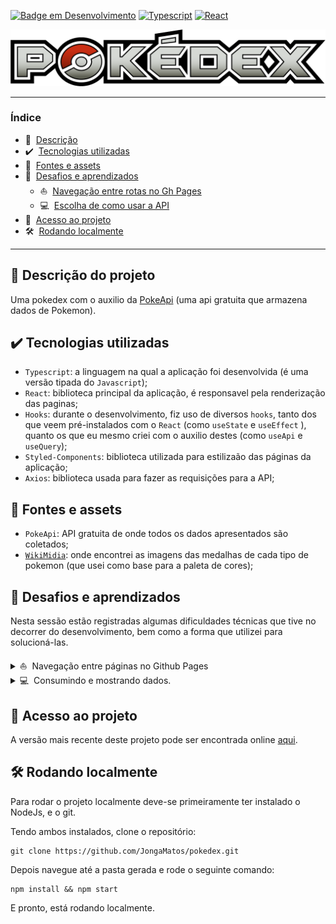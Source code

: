 
<span id="start">

[![Badge em Desenvolvimento](http://img.shields.io/static/v1?label=STATUS&message=EM%20DESENVOLVIMENTO&color=yellow&style=for-the-badge)](#start)
[![Typescript](http://img.shields.io/static/v1?label=Typescript&message=4.5.5&color=3178C6&style=for-the-badge)](#start)
[![React](http://img.shields.io/static/v1?label=React&message=17.0.2&color=61DAF9&style=for-the-badge)](#start)


[![Pokedex-logo](./src/assets/pokedex-banner.png)](#start)

---


### Índice
* 📄&nbsp; [Descrição](#---descrição-do-projeto)
* ✔️&nbsp; [Tecnologias utilizadas](#%EF%B8%8F---tecnologias-utilizadas)
* 📖&nbsp; [Fontes e assets](#--fontes-e-assets)
* 🤔&nbsp; [Desafios e aprendizados](#--desafios-e-aprendizados)
  * ⛵&nbsp; [Navegação entre rotas no Gh Pages](#--desafios-e-aprendizados)
  * 💻&nbsp; [Escolha de como usar a API](#--desafios-e-aprendizados)
* 📁&nbsp; [Acesso ao projeto](#--acesso-ao-projeto)
* 🛠️&nbsp; [Rodando localmente](#%EF%B8%8F--rodando-localmente)


---



## 📄   Descrição do projeto 

 Uma pokedex com o auxilio da [PokeApi](https://pokeapi.co/) (uma api gratuita que armazena dados de Pokemon).


## ✔️   Tecnologias utilizadas 
 - `Typescript`: a linguagem na qual a aplicação foi desenvolvida (é uma versão tipada do `Javascript`);
 - `React`: biblioteca principal da aplicação, é responsavel pela renderização das paginas;
 - `Hooks`: durante o desenvolvimento, fiz uso de diversos `hooks`, tanto dos que veem pré-instalados com o `React` (como `useState` e `useEffect` ), quanto os que eu mesmo criei com o auxilio destes (como `useApi` e `useQuery`);
 - `Styled-Components`: biblioteca utilizada para estilizaão das páginas da aplicação;
 - `Axios`: biblioteca usada para fazer as requisições para a API;


## 📖  Fontes e assets

 - `PokeApi`: API gratuita de onde todos os dados apresentados são coletados;
 - [`WikiMidia`](https://commons.wikimedia.org/wiki/Category:Pok%C3%A9mon_types_icons): onde encontrei as imagens das medalhas de cada tipo de pokemon (que usei como base para a paleta de cores);


## 🤔  Desafios e aprendizados

 Nesta sessão estão registradas algumas dificuldades técnicas que tive no decorrer do desenvolvimento, bem como a forma que utilizei para solucioná-las.

<details>
<summary  >⛵&nbsp; Navegação entre páginas no Github Pages
</summary>
<br/>

<div style="margin-left: 1rem;">

 Essa foi a primeira aplicação com navegação entre páginas com rotas que adicionei ao Github Pages, e não demorou para que surgissem comportamentos inesperados.


### Índice

 - [Primeira dififuldade](#primeira-dificuldade)
 - [Segunda dificuldade](#segunda-dificuldade)


## Primeira dificuldade

 A primeira dificuldade foi observar que as páginas estavam todas em branco. Isso ocorreu pois era necessário adaptar a rota base de "/" para "/pokedex/", endereço onde o Gh Pages publicou a aplicação.

## Segunda dificuldade

 ### Comportamento observado

  A segunda foi quando notei problemas ao acessar rotas diferentes da rota base da aplicação, por exemplo:

  1. Se eu navegasse da rota base ('/pokedex/') para a rota de visualização de pokemons ('/pokedex/pokemons/') pela interface, tudo funcionaria como esperado. 
  2. Se tentasse recarregar a página nessa segunda rota ou acessar sua url diretamente, seria renderizada uma pagina do Gh Pages constando 'Erro 404, página não encontrada".


 ### Causas

  Após um pouco de pesquisa, descobri que isso ocorre porque o Gh Pages lida com "landind pages", e quando renderiza a rota ele busca o arquivo `index.html`, que no caso não existe para todas as rotas.

  Demorou um pouco para encontrar uma solução para este problema.Cheguei a cogitar deixar dessa forma, pois "é o comportamento normal da plataforma". Porém a ideia de alguem acessar a aplicação, ver tudo funcionando, para depois atualizar a página e se deparar com esse comportamento, me fez continuar buscando soluções.


 ### Solução

  Muitas das possíveis formas de solucionar o problema seriam inviáveis devido as limitações do Gh Pages. Por exemplo: rodar um servidor NodeJs, que garanta que que todas as rotas sejam "redirecionadas" pelo arquivo `index.html` (não é possível pois o ambiente do Github só permite arquivos estáticos).

  No final, solucionei de forma relativamente simples: alterei a estratégia de roteamento.

  A biblioteca `react-router-dom` (usada para navegação das rotas), possui um roteador diferente do "padrão" (`BrowserRouter`), chamado `HashRouter`. Neste roteador as rotas passam a ser relativas a um `#` (por exemplo: '/pokedex/' passa a ser '/pokedex/#' e '/pokedex/pokemons' vira '/pokedex/#/pokemons'), este caracter é interpretado pelo navegador como se estivesse tentando ir para uma região da mesma página, e consequentemente ele ainda busca o arquivo `index.html` da rota principal, permitindo acessar todas as rotas diretamente e recarregar a pagina sem problemas. 

</div>


</details>

<details>
<summary > 💻&nbsp; Consumindo e mostrando dados.</h3>
</summary>
<!-- <br> -->
<div style="margin-left: 1rem;">

 ### Índice
 
  0. [Recursos utilizados](#os-recursos-que-utlilizei)
  1. [A primeira estratégia](#1-primeira-estratégia)
  2. [A segunda estratégia](#2-segunda-estratégia)
  3. [A terceira estratégia](#3-terceira-estratégia)

 ## Os recursos que utlilizei
  1. A aplicação faz uso de dois endpoints da PokeApi:
     1. **/pokemon/:id** : que retorna todas as informações associadas a um pokemon que possui o id referenciado, me referirei a este endpoind como ***details***.
     2. **/pokemon/** : retorna uma lista de nomes e id's de pokemons, iniciando no query offset (valor padrão igual a zero) e retornando uma quantia de itens igual ao query limit (valor padrão igual a vinte), vou me referir a este endpoint como ***list***.
  2.  A cor dos cards na pagina de listar pokemons depende do tipo do pokemon, informação obtida com o endpoint ***details***.
  3.  As imagens dos pokemons são obtidas no repositório [sprites](https://github.com/PokeAPI/sprites), onde são nomeadas pelo id de cada pokemon (tornando facil encontrar suas url's).


 Agora, sobre minhas estratégias e dificuldades:

 ## 1. Primeira estratégia

  ### 1.1. O ponto de partida

  De inicio eu havia tentado usar estes recursos da seguinte forma:

  1. Ao entrar na tela de listagem de pokemons, fazia uma requisição para o endpoint ***list***, pedindo o nome de todos os pokemons cadastrados (offset=0 e limit=1126);
  2. Com a função .map, renderizar um componente Card para cada pokemon com os dados obtidos e a imagem encontrada com o id.
  3. Dentro do componente Card se fazia uma requisição para o endpoint ***details***, alterando a cor de fundo da padrão para a cor que representa o tipo do pokemon.

  ### 1.2. Observações

  Fazendo as coisas desta forma, me deparei com alguns problemas:
  * A pagina se tornou extremamente pesada e lenta devido a quantidade de componentes renderizados;
  * As imagens demoravam muito para carregar tambem devido a grande quantidade;
  * A chamada por details em cada Card de forma individual aumentou muito a demora para que os mesmos obtivessem suas cores finais;

  No geral, a pagina estava longe de ser fluida e sua performance deixando muito a desejar.

  ### 1.3. Nova solução 

  Pensando em uma forma de otimizar este fluxo, pensei na [segunda estratégia](#2-segunda-estratégia);

 ## 2. Segunda estratégia

  ### 2.1. A ideia

  Minha primeira ideia de otmização foi diminuir a quantia de dados que precisam ser carregados, então:

  1. Passei a chamar ***list*** para pegar apenas uma porção do total de pokemons na pagina.
  2. Mostrar as informações da mesma forma da estratégia anterior.
  3. Adicionar um sistema de paginação, para poder navegar para a próxima pagina, onde uma porção diferente dos dados seriam carregados.

  ### 2.2. Comportamento observado

  Desta forma a pagina e seus componentes passaram a carregar de forma mais rapida, mas ainda podia-se perceber as imagens terminando de carregar e um delay para os Cards assumirem suas cores finais.

  ### 2.3. Ajuste

  Para passar uma maior impressão de fluidez, tive a ideia de colocar um timer na pagina. Depois de ***list*** retornar os dados iniciais, a pagina continuaria mostrando a tela de carregamento por alguns instantes a mais, enquanto isso as imagens e dados dos Cards terminariam de carregar (ocultas com a propriedade "display: none;" do CSS), dando uma maior sensação de fluidez.

  ### 2.4. Novo problema

  Com isso, meu problema inicial estava solucionado, mas acabei me deparando com outro. Na lista de funcionalidades que pretendia implementar, se encontram a possibilidade de filtrar os pokemons por tipo, e a possibilidade de pesquisar pokemons por nome (visualizando a melhor correspondencia). Ambas são funcionalidades que a PokeApi não traz suporte, então para implementa-las, seria necessário ter todas as informações disponiveis de forma simultanea.

  ### 2.5. Como resolver?

  Refletindo sobre como viabilisar estas funcionalidades, pensei na [terceira estratégia](#3-terceira-estratégia).

 ## 3. Terceira estratégia

</details>

 
## 📁  Acesso ao projeto

 A versão mais recente deste projeto pode ser encontrada online [aqui](https://jongamatos.github.io/pokedex/#/).



## 🛠️  Rodando localmente 

 Para rodar o projeto localmente deve-se primeiramente ter instalado o NodeJs, e o git.


 Tendo ambos instalados, clone o repositório:
 ```
 git clone https://github.com/JongaMatos/pokedex.git
 ```
 Depois navegue até a pasta gerada e rode o seguinte comando:

 ```
 npm install && npm start
 ```
 E pronto, está rodando localmente.













